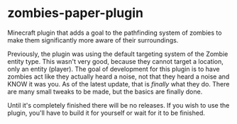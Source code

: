 # zombies-paper-plugin
Minecraft plugin that adds a goal to the pathfinding system of zombies to make them significantly more aware of their surroundings. 

Previously, the plugin was using the default targeting system of the Zombie entity type. This wasn't very good, because they cannot target a location, only an entity (player). The goal of development for this plugin is to have zombies act like they actually heard a noise, not that they heard a noise and KNOW it was you. As of the latest update, that is _finally_ what they do. There are many small tweaks to be made, but the basics are finally done.

Until it's completely finished there will be no releases. If you wish to use the plugin, you'll have to build it for yourself or wait for it to be finished.
